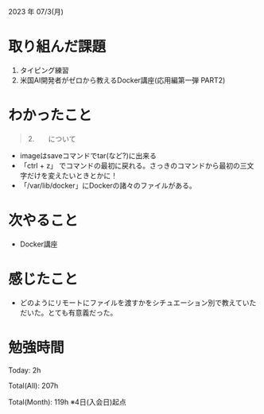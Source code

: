 2023 年 07/3(月)

# 取り組んだ課題

1. タイピング練習
2. 米国AI開発者がゼロから教えるDocker講座(応用編第一弾 PART2)

# わかったこと

> 2.　　について

* imageはsaveコマンドでtar(など?)に出来る
* 「ctrl + z」 でコマンドの最初に戻れる。さっきのコマンドから最初の三文字だけを変えたいときとかに！
* 「/var/lib/docker」にDockerの諸々のファイルがある。


# 次やること

* Docker講座

# 感じたこと

* どのようにリモートにファイルを渡すかをシチュエーション別で教えていただいた。とても有意義だった。

# 勉強時間

Today: 2h

Total(All): 207h

Total(Month): 119h
※4日(入会日)起点
